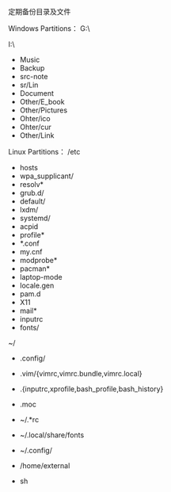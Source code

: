 定期备份目录及文件

Windows Partitions：
G:\

I:\
  + Music
  + Backup
  + src-note
  + sr/Lin
  + Document
  + Other/E_book
  + Other/Pictures
  + Ohter/ico
  + Ohter/cur
  + Other/Link

Linux Partitions：
/etc
  + hosts
  + wpa_supplicant/
  + resolv*
  + grub.d/
  + default/
  + lxdm/
  + systemd/
  + acpid
  + profile*
  + *.conf
  + my.cnf
  + modprobe*
  + pacman*
  + laptop-mode
  + locale.gen
  + pam.d
  + X11
  + mail*
  + inputrc
  + fonts/

~/
  + .config/ 
  + .vim/{vimrc,vimrc.bundle,vimrc.local} 
  + .{inputrc,xprofile,bash_profile,bash_history}
  + .moc

  + ~/.*rc
  + ~/.local/share/fonts
  + ~/.config/
  + /home/external
  + sh
